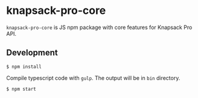 # knapsack-pro-core

`knapsack-pro-core` is JS npm package with core features for Knapsack Pro API.

## Development

```
$ npm install
```

Compile typescript code with `gulp`. The output will be in `bin` directory.

```
$ npm start
```
